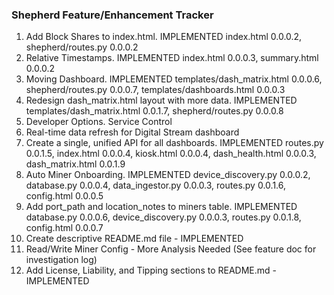 ### Shepherd Feature/Enhancement Tracker
1. Add Block Shares to index.html. IMPLEMENTED index.html 0.0.0.2, shepherd/routes.py 0.0.0.2
2. Relative Timestamps. IMPLEMENTED index.html 0.0.0.3, summary.html 0.0.0.2
3. Moving Dashboard. IMPLEMENTED templates/dash_matrix.html 0.0.0.6, shepherd/routes.py 0.0.0.7, templates/dashboards.html 0.0.0.3
4. Redesign dash_matrix.html layout with more data. IMPLEMENTED templates/dash_matrix.html 0.0.1.7, shepherd/routes.py 0.0.0.8
5. Developer Options. Service Control
6. Real-time data refresh for Digital Stream dashboard
7. Create a single, unified API for all dashboards. IMPLEMENTED routes.py 0.0.1.5, index.html 0.0.0.4, kiosk.html 0.0.0.4, dash_health.html 0.0.0.3, dash_matrix.html 0.0.1.9
8. Auto Miner Onboarding. IMPLEMENTED device_discovery.py 0.0.0.2, database.py 0.0.0.4, data_ingestor.py 0.0.0.3, routes.py 0.0.1.6, config.html 0.0.0.5
9. Add port_path and location_notes to miners table. IMPLEMENTED database.py 0.0.0.6, device_discovery.py 0.0.0.3, routes.py 0.0.1.8, config.html 0.0.0.7
10. Create descriptive README.md file - IMPLEMENTED
11. Read/Write Miner Config - More Analysis Needed (See feature doc for investigation log)
12. Add License, Liability, and Tipping sections to README.md - IMPLEMENTED